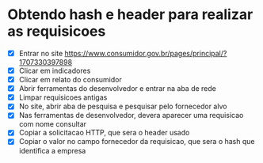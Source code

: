 # Obtendo hash e header para realizar as requisicoes

 - [x] Entrar no site https://www.consumidor.gov.br/pages/principal/?1707330397898
 - [x] Clicar em indicadores
 - [x] Clicar em relato do consumidor
 - [x] Abrir ferramentas do desenvolvedor e entrar na aba de rede
 - [x] Limpar requisicoes antigas
 - [x] No site, abrir aba de pesquisa e pesquisar pelo fornecedor alvo
 - [x] Nas ferramentas de desenvolvedor, devera aparecer uma requisicao com nome consultar
 - [x] Copiar a solicitacao HTTP, que sera o header usado
 - [x] Copiar o valor no campo fornecedor da requisicao, que sera o hash que identifica a empresa
